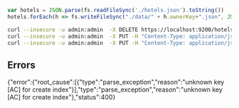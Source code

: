 ```javascript
var hotels = JSON.parse(fs.readFileSync('./hotels.json').toString())
hotels.forEach(h => fs.writeFileSync("./data/" + h.ownerKey+".json", JSON.stringify(h,null,2), {} ))
```

```bash
curl --insecure -u admin:admin  -X DELETE https://localhost:9200/hotels/
curl --insecure -u admin:admin  -X PUT -H "Content-Type: application/json" https://localhost:9200/hotels/ -d @mappings_schema.json
curl --insecure -u admin:admin  -X PUT -H "Content-Type: application/json" https://localhost:9200/hotels/_doc/1 -d @ashdrxfwezp@abc.com.json 
```

## Errors
{"error":{"root_cause":[{"type":"parse_exception","reason":"unknown key [AC] for create index"}],"type":"parse_exception","reason":"unknown key [AC] for create index"},"status":400}
